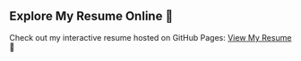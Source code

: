## Explore My Resume Online 🌟

Check out my interactive resume hosted on GitHub Pages: [View My Resume](https://fazila8790.github.io/very-basic-resume/) 🚀

